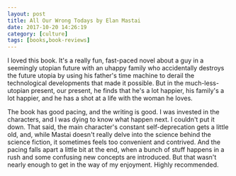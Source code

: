 ```yaml
---
layout: post
title: All Our Wrong Todays by Elan Mastai
date: 2017-10-20 14:26:19
category: [culture]
tags: [books,book-reviews]
---
```


I loved this book. It's a really fun, fast-paced novel about a guy in a seemingly utopian future with an uhappy family who accidentally destroys the future utopia by using his father's time machine to derail the technological developments that made it possible. But in the much-less-utopian present, our present, he finds that he's a lot happier, his family's a lot happier, and he has a shot at a life with the woman he loves.

The book has good pacing, and the writing is good. I was invested in the characters, and I was dying to know what happen next. I couldn't put it down. That said, the main character's constant self-deprecation gets a little old, and, while Mastai doesn't really delve into the science behind the science fiction, it sometimes feels too convenient and contrived. And the pacing falls apart a little bit at the end, when a bunch of stuff happens in a rush and some confusing new concepts are introduced. But that wasn't nearly enough to get in the way of my enjoyment. Highly recommended.
